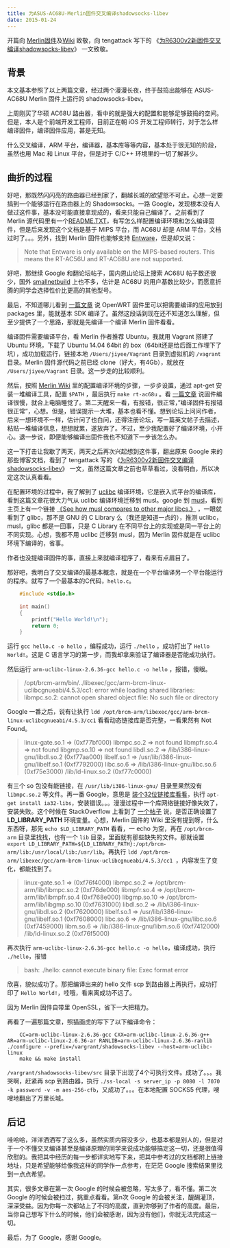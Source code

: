 ```yaml
---
title: 为ASUS-AC68U-Merlin固件交叉编译shadowsocks-libev
date: 2015-01-24
---
```


开篇向 [Merlin固件](https://github.com/RMerl/asuswrt-merlin "ASUS-AC68U-Merlin Firewarm")及[Wiki](https://github.com/RMerl/asuswrt-merlin/wiki "Merlin Firewarm Wiki") 致敬，向 tengattack 写下的 《[为R6300v2新固件交叉编译shadowsocks-libev](https://bless.moe/blog/po/1027 "为R6300v2新固件交叉编译shadowsocks-libev")》 一文致敬。

## 背景
本文基本参照了以上两篇文章，经过两个漫漫长夜，终于鼓捣出能够在 ASUS-AC68U Merlin 固件上运行的 shadowsocks-libev。

上周刚买了华硕 AC68U 路由器，看中的就是强大的配置和能够足够鼓捣的空间。但是，本人是个前端开发工程师，目前正在朝 iOS 开发工程师转行，对于怎么样编译固件，编译固件应用，甚是无知。

什么交叉编译，ARM 平台，编译器，基本库等等内容，基本处于很无知的阶段，虽然也用 Mac 和 Linux 平台，但是对于 C/C++ 环境里的一切了解甚少。

## 曲折的过程
好吧，那既然闪闪亮的路由器已经到家了，翻越长城的欲望怒不可止。心想一定要搞到一个能够运行在路由器上的 Shadowsocks。一路 Google，发现根本没有人做过这件事，基本没可能直接拿现成的，看来只能自己编译了。之前看到了 Merlin 源代码里有一个[README.TXT](https://github.com/RMerl/asuswrt-merlin/blob/master/README.TXT)，有写怎么样配置编译环境和怎么编译固件，但是后来发现这个文档是基于 MIPS 平台，而 AC68U 却是 ARM 平台，文档过时了。。。另外，找到 Merlin 固件也能够支持 [Entware](https://github.com/RMerl/asuswrt-merlin/wiki/Entware)，但是却又说：
> Note that Entware is only available on the MIPS-based routers. This means the RT-AC56U and RT-AC68U are not supported.

好吧，那继续 Google 和翻论坛帖子，国内恩山论坛上搜索 AC68U 帖子数还很少，国外 [smallnetbuild](http://forums.smallnetbuilder.com) 上也不多，估计是 AC68U 的用户基数比较少，而愿意折腾的同学会选择性价比更高的其他型号。

最后，不知道哪儿看到 [一篇文章](http://wiki.openwrt.org/doc/devel/crosscompile) 说 OpenWRT 固件里可以把需要编译的应用放到 packages 里，能就基本 SDK 编译了。虽然这段话到现在还不知道怎么理解，但至少提供了一个思路，那就是先编译一个编译 Merlin 固件看看。

编译固件需要编译平台，看 Merlin 作者推荐 Ubuntu，我就用 Vagrant 搭建了 Ubuntu 环境，下载了 Ubuntu 14.04 64bit 的 box（64bit还是给后面工作埋下了坑），成功加载运行，链接本地 `/Users/jiyee/Vagrant` 目录到虚拟机的 `/vagrant` 目录。Merlin 固件源代码之前已经 clone（好大，有4Gb），就放在 `/Users/jiyee/Vagrant` 目录。这一步走的比较顺利。

然后，按照 [Merlin Wiki](https://github.com/RMerl/asuswrt-merlin/wiki/Compile-Firmware-from-source-using-Ubuntu) 里的配置编译环境的步骤，一步步设置，通过 apt-get 安装一堆编译工具，配置 `$PATH` ，最后执行 `make rt-ac68u` 。看 [一篇文章](http://see.sl088.com/wiki/%E7%BC%96%E8%AF%91Openwrt%E5%9B%BA%E4%BB%B6) 说固件编译很慢，就合上电脑睡觉了。第二天醒来一看，有报错，很正常，”编译固件有报错很正常”，心想。但是，错误提示一大堆，基本也看不懂。想到论坛上问问作者，后来一想环境不一样，估计问了也白问，还得注册论坛，写一篇英文帖子去描述，粘贴一堆编译信息，想想就累，遂放弃了。不过，至少我配置好了编译环境，小开心。退一步说，即便能够编译出固件我也不知道下一步该怎么办。

这一下打击让我歇了两天，两天之后再次兴起想到这件事，翻出原来 Google 来的那些博客文档，看到了 tengattack 写的 《[为R6300v2新固件交叉编译shadowsocks-libev](https://bless.moe/blog/po/1027 "为R6300v2新固件交叉编译shadowsocks-libev")》 一文，虽然这篇文章之前也草草看过，没看明白，所以决定这次认真看看。

在配置环境的过程中，我了解到了 [uclibc](http://www.uclibc.org/) 编译环境，它是嵌入式平台的编译库，看到这篇文章花很大力气从 uclibc 编译环境迁移到 musl。google 到 [musl](http://www.musl-libc.org/)，看到主页上有一个链接 [《See how musl compares to other major libcs.》](http://www.etalabs.net/compare_libcs.html) ，一眼就看到了 glibc，那不是 GNU 的 C Library 么（我还是知道一点的），推测 uclibc，musl，glibc 都是一回事，只是 C Library 在不同平台上的实现或是同一平台上的不同实现。心想，我都不用 uclibc 迁移到 musl，因为 Merlin 固件就是在 uclibc 环境下编译的，省事。

作者也没提编译固件的事，直接上来就编译程序了，看来有点眉目了。

那好吧，我明白了交叉编译的最基本概念，就是在一个平台编译另一个平台能运行的程序。就写了一个最基本的C代码，`hello.c`。

```c
	#include <stdio.h>
	
	int main()
	{
	    printf("Hello World!\n");
	    return 0;
	}
```
 
运行 `gcc hello.c -o hello` ，编程成功，运行 `./hello` ，成功打出了 `Hello World!`。这是 C 语言学习的第一步，而我却拿来验证了编译器是否能成功执行。

然后运行 `arm-uclibc-linux-2.6.36-gcc hello.c -o hello` ，报错，傻眼。
> /opt/brcm-arm/bin/../libexec/gcc/arm-brcm-linux-uclibcgnueabi/4.5.3/cc1: error while loading shared libraries: libmpc.so.2: cannot open shared object file: No such file or directory

Google 一番之后，说有让执行 `ldd /opt/brcm-arm/libexec/gcc/arm-brcm-linux-uclibcgnueabi/4.5.3/cc1` 看看动态链接库是否完整，一看果然有 Not Found。

>    linux-gate.so.1 =\>  (0xf77bf000)
>    libmpc.so.2 =\> not found
>    libmpfr.so.4 =\> not found
>    libgmp.so.10 =\> not found
>    libdl.so.2 =\> /lib/i386-linux-gnu/libdl.so.2 (0xf77aa000)
>    libelf.so.1 =\> /usr/lib/i386-linux-gnu/libelf.so.1 (0xf7792000)
>    libc.so.6 =\> /lib/i386-linux-gnu/libc.so.6 (0xf75e3000)
>    /lib/ld-linux.so.2 (0xf77c0000)

有三个 so 包没有能链接，在 `/usr/lib/i386-linux-gnu/` 目录里果然没有 `libmpc.so.2` 等文件。再一番 Google，意思是 [装个32位链接库看看](http://unix.stackexchange.com/questions/119798/mint-correct-way-to-install-lib-i386-linux-gnu-libgmp-so-3)，执行 `apt-get install ia32-libs`，安装错误。。。漫漫过程中一个库网络链接好像失效了，安装失败。这个时候在 StackOverflow 上看到了 [一个帖子](http://stackoverflow.com/questions/19625451/cc1-error-while-loading-shared-libraries-libmpc-so-2-cannot-open-shared-objec) 说，是否正确设置了 **LD\_LIBRARY\_PATH** 环境变量。心想，Merlin 固件的 Wiki 里没有提到呀，什么东西呀，那先 `echo $LD_LIBRARY_PATH` 看看，一 echo 为空，再在 `/opt/brcm-arm` 目录里找找，也有一个 `lib` 目录，里面就有那些缺失的文件。那就设置 `export LD_LIBRARY_PATH=${LD_LIBRARY_PATH}:/opt/brcm-arm/lib:/usr/local/lib:/usr/lib`。再执行 `ldd /opt/brcm-arm/libexec/gcc/arm-brcm-linux-uclibcgnueabi/4.5.3/cc1 `，内容发生了变化，都能找到了。

>    linux-gate.so.1 =\>  (0xf76f4000)
>    libmpc.so.2 =\> /opt/brcm-arm/lib/libmpc.so.2 (0xf76de000)
>    libmpfr.so.4 =\> /opt/brcm-arm/lib/libmpfr.so.4 (0xf768e000)
>    libgmp.so.10 =\> /opt/brcm-arm/lib/libgmp.so.10 (0xf7631000)
>    libdl.so.2 =\> /lib/i386-linux-gnu/libdl.so.2 (0xf7620000)
>    libelf.so.1 =\> /usr/lib/i386-linux-gnu/libelf.so.1 (0xf7608000)
>    libc.so.6 =\> /lib/i386-linux-gnu/libc.so.6 (0xf7459000)
>    libm.so.6 =\> /lib/i386-linux-gnu/libm.so.6 (0xf7412000)
>    /lib/ld-linux.so.2 (0xf76f5000)

再次执行 `arm-uclibc-linux-2.6.36-gcc hello.c -o hello`，编译成功，执行 `./hello`，报错
> bash: ./hello: cannot execute binary file: Exec format error

欣喜，貌似成功了。那把编译出来的 hello 文件 scp 到路由器上再执行，成功打印了 `Hello World!`，哇哦，看来离成功不远了。

因为 Merlin 固件自带里 OpenSSL，省下一大把精力。

再看了一遍那篇文章，照猫画虎的写下了以下编译命令：

```shell
	CC=arm-uclibc-linux-2.6.36-gcc CXX=arm-uclibc-linux-2.6.36-g++ AR=arm-uclibc-linux-2.6.36-ar RANLIB=arm-uclibc-linux-2.6.36-ranlib ./configure --prefix=/vargrant/shadowsocks-libev --host=arm-uclibc-linux
	make && make install
```

`/vargrant/shadowsocks-libev/src` 目录下出现了4个可执行文件。成功了。。。我哭啊，赶紧再 scp 到路由器，执行 `./ss-local -s server_ip -p 8080 -l 7070 -k password -v -m aes-256-cfb`，又成功了。。。在本地配置 SOCKS5 代理，嗖嗖地翻出了万里长城。


## 后记

哇哈哈，洋洋洒洒写了这么多，虽然实质内容没多少，也基本都是别人的，但是对于一个不懂交叉编译甚至是编译原理的同学来说成功能够搞定这一切，还是很值得欣慰的。我把其中经历的每一步都详实地写下来，把其中参考过的文档都附上链接地址，只是希望能够给像我这样的同学作一点参考，在茫茫 Google 搜索结果里找到一点点希望。

其实，很多文章在第一次 Google 的时候会被忽略，写太多了，看不懂。第二次 Google 的时候会被扫过，挑重点看看。第n次 Google 的会被关注，醍醐灌顶，深深受益。因为你每一次都站上了不同的高度，直到你够到了作者的高度。最后，当你自己想写下什么的时候，他们会被感谢，因为没有他们，你就无法完成这一切。

最后，为了 Google，感谢 Google。
